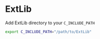 # ExtLib

Add ExtLib directory to your `C_INCLUDE_PATH`

```bash
export C_INCLUDE_PATH="/path/to/ExtLib"
```
